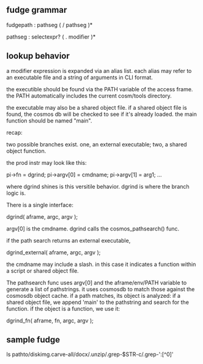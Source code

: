 fudge grammar
-------------

  fudgepath
    : pathseg ( / pathseg )*

  pathseg
    : selectexpr? ( . modifier )*


lookup behavior
---------------

a modifier expression is expanded via an alias list.  each alias may refer to an executable file and a string of arguments in CLI format.

the executible should be found via the PATH variable of the access frame.  the PATH automatically includes the current cosm/tools directory.

the executable may also be a shared object file.  if a shared object file is found, the cosmos db will be checked to see if it's already loaded.  the main function should be named "main".

recap:

two possible branches exist.  one, an external executable; two, a shared object function.

the prod instr may look like this:

  pi->fn = dgrind;
  pi->argv[0] = cmdname;
  pi->argv[1] = arg1;
  ...

where dgrind shines is this versitile behavior.  dgrind is where the branch logic is.

There is a single interface:

  dgrind( aframe, argc, argv );

argv[0] is the cmdname.  dgrind calls the cosmos_pathsearch() func.  

if the path search returns an external executable,

  dgrind_external( aframe, argc, argv );

the cmdname may include a slash.  in this case it indicates a function within a script or shared object file.

The pathsearch func uses argv[0] and the aframe/env/PATH variable to generate a list of pathstrings.  it uses cosmosdb to match those against the cosmosdb object cache.  if a path matches, its object is analyzed: if a shared object file, we append 'main' to the pathstring and search for the function.  if the object is a function, we use it:

  dgrind_fn( aframe, fn, argc, argv );


sample fudge
------------
  ls pathto/diskimg.carve-all/docx/.unzip/.grep-$STR-c/.grep-':[^0]'

